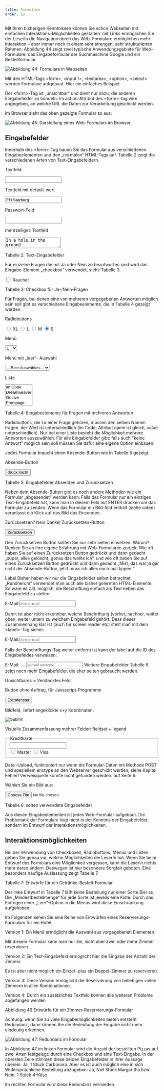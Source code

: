 ```yaml
---
title: Formulare
order: 10
---
```

Mit Ihren bisherigen Kenntnissen können Sie schon Webseiten mit einfachen Interaktions-Möglichkeiten gestalten: mit Links ermöglichen Sie der LeserIn die Navigation durch das Web. Formulare ermöglichen mehr Interaktion – aber immer noch in einem sehr strengen, sehr strukturierten Rahmen. Abbildung 44 zeigt zwei typische Anwendungsgebiete für Web-Formulare: das Eingabeformular der Suchmaschine Google und ein Bestellformular.

 
![Abbildung 44: Formulare in Webseiten](/images/image173.png)

Mit den  HTML-Tags &lt;form&gt;, &lt;input /&gt;, &lt;textarea&gt;, &lt;option&gt;, &lt;select&gt; werden Formulare aufgebaut. Hier ein einfaches Beispiel:


Der &lt;form&gt;-Tag ist „unsichtbar“ und dient nur dazu, die anderen Eingabefelder zu bündeln. Im action-Attribut des &lt;form&gt;-tag wird angegeben, an welche URL die Daten zur Verarbeitung geschickt werden. 

Im Browser sieht das oben gezeigte Formular so aus:


![Abbildung 45: Darstellung eines Web-Formulars im Browser](/images/image176.png)

Eingabefelder
--------------
Innerhalb des  &lt;form&gt;-Tag bauen Sie das Formular aus verschiedenen Eingabeelementen und den „normalen“ HTML-Tags auf. Tabelle 2 zeigt die verschiedenen Arten von Text-Eingabefeldern.

Textfeld:




<input type="text" 
         name="mail"
 placeholer="ihre e-mail adresse">

Textfeld mit default-wert




<input type="text" 
         name="hochschule"
        value="FH Salzburg">

Passwort-Feld: 




<input type="password" 
         name="meinpasswort">

mehrzeiliges Textfeld 




<textarea name="zitat">
In a hole in the ground

there lived a Hobbit.

</textarea>

Tabelle 2: Text-Eingabefelder

Für einzelne Fragen die mit Ja oder Nein zu beantworten sind wird das Eingabe-Element „checkbox“ verwendet, siehe Tabelle 3.



<input type="checkbox" name="rauch"> Raucher

Tabelle 3: Checkbox für Ja-/Nein-Fragen

Für Fragen, bei denen eine von mehreren vorgegebenen Antworten möglich sein soll gibt es verschiedene Eingabeelemente, die in Tabelle 4 gezeigt werden.

Radiobuttons






<input type="radio" name="size" value="XL"> XL
<input type="radio" name="size" value="L">   L
<input type="radio" name="size" value="M">   M
<input type="radio" name="size" value="S" checked> S

Menü






<select name="size2">
      <option>XL</option>
      <option selected>L</option>
      <option>M</option>
      <option>S</option>
</select>


Menü mit „leer“- Auswahl




<select name="size3">
      <option>---Bitte Auswählen---</option>
      <option>XL</option>
      <option>L</option>
      <option>M</option>
      <option>S</option>
</select>

Liste






<select name="html" size="4" multiple="multiple">
      <option>im Code</option>
      <option>Dreamweaver</option>
      <option>GoLive</option>
      <option>Frontpage</option>
</select>

Tabelle 4: Eingabeelemente für Fragen mit mehreren Antworten

Radiobuttons, die zu einer Frage gehören, müssen den selben Namen tragen. der Wert ist unterschiedlich (im Code: Attribut name ist gleich, value unterschiedlich).  Nur bei einer Liste besteht die Möglichkeit mehrere Antworten auszuwählen. Für alle Eingabefelder gibt: falls auch "keine Antwort" möglich sein soll müssen Sie dafür eine eigene Option einbauen.

Jedes Formular braucht einen Absende-Button wie in Tabelle 5 gezeigt.

Absende-Button






<input type="submit" value="dr&uuml;ck mich!">

Tabelle 5: Eingabefelder Absenden und Zurücksetzen

Neben dem Absende-Button gibt es noch andere Methoden wie ein Formular „abgesendet“ werden kann: Falls das Formular nur ein einziges Text-Eingabefeld hat, kann man in diesem Feld auf ENTER drücken um das Formular zu senden. Wenn das Formular ein Bild-feld enthält (siehe unten) veranlasst ein Klick auf das Bild das Einsenden. 

 Zurücksetzen? Nein Danke!
Zurücksetzen-Button




<input type="reset"  value="Zur&uuml;cksetzen">

Den Zurücksetzen Button sollten Sie nur sehr selten einsetzen. Warum? Denken Sie an Ihre eigene Erfahrung mit Web-Formularen zurück: Wie oft haben Sie auf einen Zurücksetzen Button gedrückt und dann gedacht „super, alles gelöscht, genau das wollte ich“, und wie oft haben Sie auf einen Zurücksetzen Button gedrückt und dann gedacht „Mist, das war ja gar nicht der Absende-Button, jetzt muss ich alles noch mal tippen.“

 Label
Bisher haben wir nur die Eingabefelder selbst betrachtet. „Rundherum“ verwendet man auch alle bisher gelernten HTML-Elemente. So wäre es z.B. möglich, die Beschriftung einfach als Text neben das Eingabefeld zu stellen:

<p>E-Mail:<input type="text" name="mail" placeholder="ihre e-mail"></p>
Damit ist aber nicht erkennbar, welche Beschriftung (vorher, nachher, weiter oben, weiter unten) zu welchem Eingabefeld gehört. Dass dieser Zusammenhang klar ist (auch für screen reader etc) stellt man mit dem &lt;label&gt;-Tag sicher:

<p><label>E-Mail:<input type="text" name="mail" placeholder="ihre e-mail"></label></p>
Falls der Beschriftungs-Tag weiter entfernt ist kann der label auf die ID des Eingabefeldes verweisen:

<label for="mail">E-Mail:</label> 
....
<input type="text" name="mail" id="mail" placeholder="e-mail adresse">
 Weitere Eingabefelder
Tabelle 6 zeigt noch mehr Eingabefelder, die eher selten gebraucht werden.

Unsichtbares = Verstecktes Feld




<input type="hidden" name="webseite" value="www.students">

Button ohne Auftrag, für Javascript-Programme




<input type="button" value="Extrafenster" onclick="...">

Bildfeld, liefert angeklickte x+y Koordinaten.




<input type="image" name="position" src="austria.gif">

Visuelle Zusammenfassung mehrer Felder: fieldset + legend




<fieldset> 
<legend>Kreditkarte</legend>
     <input name="nr" /><br>
     <input type="radio" name="kk" 
            value="Master" /> Master 
     <input type="radio" name="kk" 
            value="Visa" /> Visa <br>
</fieldset>

Datei-Upload, funktioniert nur wenn die Formular-Daten mit Methode POST und speziellem enctype an den Webserver geschickt werden, siehe Kapitel Fehler! Verweisquelle konnte nicht gefunden werden. auf Seite 6.




Wählen Sie ein Bild aus:

<input type="file" name="bilddatei">

Tabelle 6: selten verwendete Eingabefelder

Aus diesen Eingabeelementen ist jedes Web-Formular aufgebaut. Die Problematik der Formulare liegt nicht in der Kenntnis der Eingabefelder, sondern im Entwurf der Interaktionsmöglichkeiten.

Interaktionsmöglichkeiten
---------------------------
Bei der Verwendung von Checkboxen, Radiobuttons, Menüs und Listen geben Sie genau vor, welche Möglichkeiten die LeserIn hat.  Wenn Sie beim Entwurf des Formulars eine Möglichkeit vergessen, kann die LeserIn nichts mehr daran ändern. Deswegen ist hier besondere Sorgfalt geboten. Eine besonders häufige Auslassung zeigt Tabelle 7.





Tabelle 7: Entwürfe für ein Getränke-Bestell-Formular 

Der linke Entwurf in Tabelle 7 läßt keine Bestellung nur einer Sorte Bier zu. Die „Mindestbestellmenge“ für jede Sorte ist jeweils eine Kiste.  Durch das Einfügen einer „Leer“-Option in die Menüs wird diese Einschränkung aufgehoben.

Im Folgenden sehen Sie eine Reihe von Entwürfen eines Reservierungs-Formulars für ein Hotel.



Version 1: Ein Menü ermöglicht die Auswahl aus vorgegebenen Elementen. 

Mit diesem Formular kann man nur ein, nicht aber zwei oder mehr Zimmer reservieren.




Version 2: Ein Text-Eingabefeld ermöglicht hier die Eingabe der Anzahl der Zimmer.  

Es ist aber nicht möglich ein Einzel- plus ein Doppel-Zimmer zu reservieren.




Version 3: Diese Version ermöglicht die Reservierung von beliebigen vielen Zimmern in allen Kombinationen.




Version 4: Durch ein zusätzliches Textfeld können alle weiteren Probleme abgefangen werden


Abbildung 46 Entwürfe für ein Zimmer-Reservierungs-Formular

Achtung: wenn Sie zu viele Eingabemöglichkeiten bieten entsteht Redundanz, dann können Sie die Bedeutung der Eingabe nicht mehr eindeutig erkennen.

                 
![Abbildung 47: Redundanz im Formular](/images/image221.png)

In Abbildung 47 im linken Formular wird die Anzahl der bestellten Pizzas auf zwei Arten festgelegt: durch eine Checkbox und eine Text-Eingabe. In der obersten Zeile stimmen diese beiden Eingabefelder in Ihrer Aussage überein: Ja, 1 Stück Carbonara. Aber es ist auch möglich eine in sich Widersprüchliche Bestellung abzugeben:  Ja, Null Stück Margaritha bzw. Nein, 1 Stück 4-Käse.

Im rechten Formular wird diese Redundanz vermieden.


